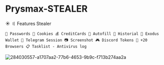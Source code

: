# Prysmax-STEALER

☀️ 〢 Features
Stealer

    🔑 Passwords 🍪 Cookies 💰 CreditCards 🍪 Autofill 📃 Historial 🌙 Exodus Wallet 📱 Telegram Session 📷 Screenshot 🎮 Discord Tokens 💬 +20 Browsers 📋 Tasklist - Antivirus log

![284030557-a1707aa2-77b6-4653-9b9c-f713b274aa2a](https://github.com/noke6262/Prysmax-STEALER/assets/158798564/c888668f-d17c-4f8e-a779-7ede75b3d794)
